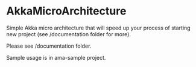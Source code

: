 AkkaMicroArchitecture
=====================

Simple Akka micro architecture that will speed up your process of starting new project (see /documentation folder for more).

Please see /documentation folder.

Sample usage is in ama-sample project.
